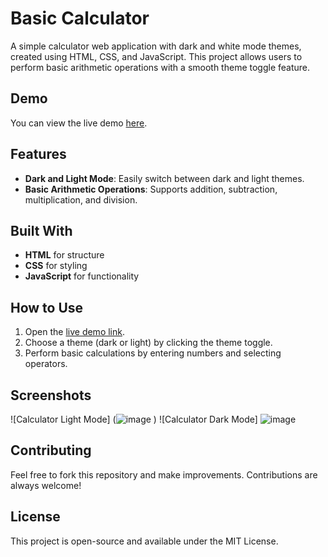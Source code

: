 # Basic Calculator

A simple calculator web application with dark and white mode themes, created using HTML, CSS, and JavaScript. This project allows users to perform basic arithmetic operations with a smooth theme toggle feature.

## Demo

You can view the live demo [here](https://omkarzaware.github.io/Basic-Calculator/).

## Features

- **Dark and Light Mode**: Easily switch between dark and light themes.
- **Basic Arithmetic Operations**: Supports addition, subtraction, multiplication, and division.

## Built With

- **HTML** for structure
- **CSS** for styling
- **JavaScript** for functionality

## How to Use

1. Open the [live demo link](https://omkarzaware.github.io/Basic-Calculator/).
2. Choose a theme (dark or light) by clicking the theme toggle.
3. Perform basic calculations by entering numbers and selecting operators.

## Screenshots

![Calculator Light Mode]
(![image](https://github.com/user-attachments/assets/ab0cd452-288f-4f76-941b-30b019704e67)
)
![Calculator Dark Mode]
![image](https://github.com/user-attachments/assets/e433d9c2-fefc-4eec-b969-329b59b463b3)


## Contributing

Feel free to fork this repository and make improvements. Contributions are always welcome!

## License

This project is open-source and available under the MIT License.
